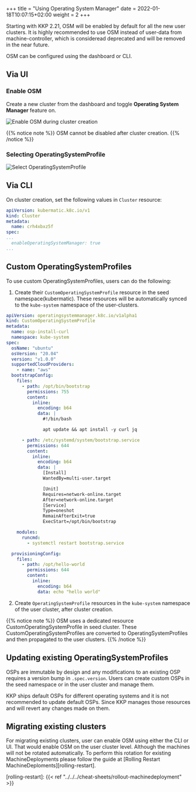 +++
title = "Using Operating System Manager"
date = 2022-01-18T10:07:15+02:00
weight = 2
+++

Starting with KKP 2.21, OSM will be enabled by default for all the new user clusters. It is highly recommended to use OSM instead of user-data from machine-controller, which is consideread deprecated and will be removed in the near future.

OSM can be configured using the dashboard or CLI.

## Via UI

### Enable OSM

Create a new cluster from the dashboard and toggle **Operating System Manager** feature on.

![Enable OSM during cluster creation](/img/kubermatic/v2.22/tutorials/operating_system_manager/osm_dashboard.png?height=450px&classes=shadow,border "Enable OSM during cluster creation")

{{% notice note %}}
OSM cannot be disabled after cluster creation.
{{% /notice %}}

### Selecting OperatingSystemProfile

![Select OperatingSystemProfile](/img/kubermatic/v2.22/tutorials/operating_system_manager/osm_select.png?height=450px&classes=shadow,border "Select OperatingSystemProfile")

## Via CLI

On cluster creation, set the following values in `Cluster` resource:

```yaml
apiVersion: kubermatic.k8c.io/v1
kind: Cluster
metadata:
  name: crh4xbxz5f
spec:
...
  enableOperatingSystemManager: true
...
```

## Custom OperatingSystemProfiles

To use custom OperatingSystemProfiles, users can do the following:

1. Create their `CustomOperatingSystemProfile` resource in the seed namespace(kubermatic). These resources will be automatically synced to the `kube-system` namespace of the user-clusters.

```yaml
apiVersion: operatingsystemmanager.k8c.io/v1alpha1
kind: CustomOperatingSystemProfile
metadata:
  name: osp-install-curl
  namespace: kube-system
spec:
  osName: "ubuntu"
  osVersion: "20.04"
  version: "v1.0.0"
  supportedCloudProviders:
    - name: "aws"
  bootstrapConfig:
    files:
      - path: /opt/bin/bootstrap
        permissions: 755
        content:
          inline:
            encoding: b64
            data: |
              #!/bin/bash

              apt update && apt install -y curl jq

      - path: /etc/systemd/system/bootstrap.service
        permissions: 644
        content:
          inline:
            encoding: b64
            data: |
              [Install]
              WantedBy=multi-user.target

              [Unit]
              Requires=network-online.target
              After=network-online.target
              [Service]
              Type=oneshot
              RemainAfterExit=true
              ExecStart=/opt/bin/bootstrap

    modules:
      runcmd:
        - systemctl restart bootstrap.service

  provisioningConfig:
    files:
      - path: /opt/hello-world
        permissions: 644
        content:
          inline:
            encoding: b64
            data: echo "hello world"
```

2. Create `OperatingSystemProfile` resources in the `kube-system` namespace of the user cluster, after cluster creation.

{{% notice note %}}
OSM uses a dedicated resource CustomOperatingSystemProfile in seed cluster. These CustomOperatingSystemProfiles are converted to OperatingSystemProfiles and then propagated to the user clusters.
{{% /notice %}}


## Updating existing OperatingSystemProfiles

OSPs are immutable by design and any modifications to an existing OSP requires a version bump in `.spec.version`. Users can create custom OSPs in the seed namespace or in the user cluster and manage them.

KKP ships default OSPs for different operating systems and it is not recommended to update default OSPs. Since KKP manages those resources and will revert any changes made on them.

## Migrating existing clusters

For migrating existing clusters, user can enable OSM using either the CLI or UI. That would enable OSM on the user cluster level. Although the machines will not be rotated automatically. To perform this rotation for existing MachineDeployments please follow the guide at [Rolling Restart MachineDeploments][rolling-restart].

[rolling-restart]: {{< ref "../../../cheat-sheets/rollout-machinedeployment" >}}
